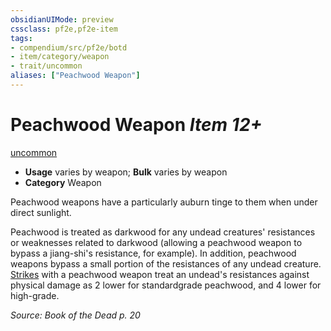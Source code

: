 ```yaml
---
obsidianUIMode: preview
cssclass: pf2e,pf2e-item
tags:
- compendium/src/pf2e/botd
- item/category/weapon
- trait/uncommon
aliases: ["Peachwood Weapon"]
---
```

# Peachwood Weapon *Item 12+*  
[uncommon](../../../rules/traits/uncommon.md)  

- **Usage** varies by weapon; **Bulk** varies by weapon
- **Category** Weapon

Peachwood weapons have a particularly auburn tinge to them when under direct sunlight.

Peachwood is treated as darkwood for any undead creatures' resistances or weaknesses related to darkwood (allowing a peachwood weapon to bypass a jiang-shi's resistance, for example). In addition, peachwood weapons bypass a small portion of the resistances of any undead creature. [Strikes](../../../rules/actions/strike.md) with a peachwood weapon treat an undead's resistances against physical damage as 2 lower for standardgrade peachwood, and 4 lower for high-grade.

*Source: Book of the Dead p. 20*